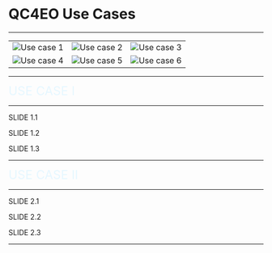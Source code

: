 <!-- .slide: data-background="#E6F7FF" -->

# QC4EO Use Cases <!-- .element: class="r-fit-text" -->

---

<table>
    <tr>
        <td><img src="{{asset_folder}}/uc1.png" alt="Use case 1"></td>
        <td><img src="{{asset_folder}}/uc2.png" alt="Use case 2"></td>
        <td><img src="{{asset_folder}}/uc3.png" alt="Use case 3"></td>
    </tr>
    <tr>
        <td><img src="{{asset_folder}}/uc4.png" alt="Use case 4"></td>
        <td><img src="{{asset_folder}}/uc5.png" alt="Use case 5"></td>
        <td><img src="{{asset_folder}}/uc6.png" alt="Use case 6"></td>
    </tr>
    <!-- <tr>
        <td><img src="image7.jpg" alt="Image 7"></td>
        <td><img src="image8.jpg" alt="Image 8"></td>
        <td><img src="image9.jpg" alt="Image 9"></td>
    </tr> -->
</table>


---

<!-- .slide: data-background-transition="slide" data-background="https://www.esa.int/var/esa/storage/images/esa_multimedia/images/2020/11/interior_of_ibm_s_quantum_computer/22347919-1-eng-GB/Interior_of_IBM_s_quantum_computer.jpg" -->

<font size="5" style="color: #E6F7FF">USE CASE I</font> <!-- .element: class="r-fit-text" -->

---

<section data-transition="none">

SLIDE 1.1

</section>

<section data-transition="none">

SLIDE 1.2

</section>

<section data-transition="none">

SLIDE 1.3

</section>

---

<!-- .slide: data-background-transition="slide" data-background="https://www.esa.int/var/esa/storage/images/esa_multimedia/images/2020/11/interior_of_ibm_s_quantum_computer/22347919-1-eng-GB/Interior_of_IBM_s_quantum_computer.jpg" -->

<font size="5" style="color: #E6F7FF">USE CASE II</font> <!-- .element: class="r-fit-text" -->

---

<section data-transition="none">

SLIDE 2.1

</section>

<section data-transition="none">

SLIDE 2.2

</section>

<section data-transition="none">

SLIDE 2.3

</section>

---